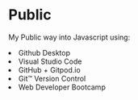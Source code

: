 # Public
 My Public way into Javascript using:
 <li>Github Desktop
 <li>Visual Studio Code
 <li>GitHub + Gitpod.io
 <li>Git™ Version Control
 <li>Web Developer Bootcamp